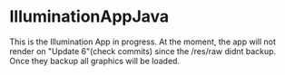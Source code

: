 # IlluminationAppJava
This is the Illumination App in progress.  At the moment, the app will not render on "Update 6"(check commits) since the /res/raw didnt backup.  Once they backup all graphics will be loaded.
